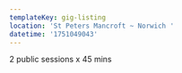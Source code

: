```yaml
---
templateKey: gig-listing
location: 'St Peters Mancroft ~ Norwich '
datetime: '1751049043'
---
```

2﻿ public sessions x 45 mins